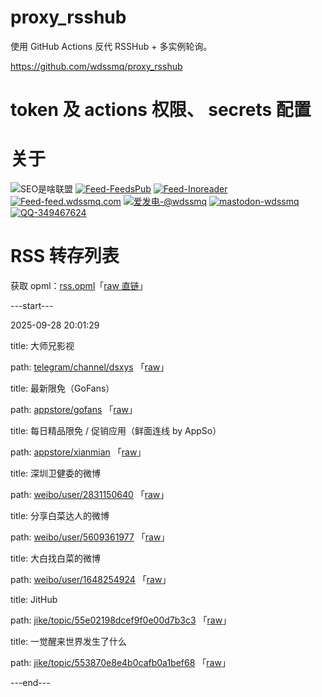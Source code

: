 # proxy_rsshub

使用 GitHub Actions 反代 RSSHub + 多实例轮询。

https://github.com/wdssmq/proxy_rsshub

# token 及 actions 权限、 secrets 配置

# 关于

<p><img src="https://img.shields.io/badge/-SEO%E6%98%AF%E5%95%A5%E8%81%94%E7%9B%9F-yellowgreen" title="SEO是啥联盟" alt="SEO是啥联盟"> <a target="_blank" title="Feed-FeedsPub" href="https://feeds.pub/feed/https%3A%2F%2Fwww.wdssmq.com%2Ffeed.php"><img src="https://img.shields.io/badge/Feed-FeedsPub-brightgreen" title="Feed-FeedsPub" alt="Feed-FeedsPub"></a> <a target="_blank" title="Feed-Inoreader" href="https://www.innoreader.com/feed/https%3A%2F%2Fwww.wdssmq.com%2Ffeed.php"><img src="https://img.shields.io/badge/Feed-Inoreader-blue" title="Feed-Inoreader" alt="Feed-Inoreader"></a> <a target="_blank" title="Feed-feed.wdssmq.com" href="https://feed.wdssmq.com"><img src="https://img.shields.io/badge/Feed-feed.wdssmq.com-yellow" title="Feed-feed.wdssmq.com" alt="Feed-feed.wdssmq.com"></a> <a target="_blank" title="爱发电-@wdssmq" href="https://afdian.net/@wdssmq"><img src="https://img.shields.io/badge/%E7%88%B1%E5%8F%91%E7%94%B5-%40wdssmq-blueviolet" title="爱发电-@wdssmq" alt="爱发电-@wdssmq"></a> <a target="_blank" title="mastodon-wdssmq" href="https://wxw.moe/@wdssmq"><img src="https://img.shields.io/mastodon/follow/142218?domain=https%3A%2F%2Fwxw.moe%2F" title="mastodon-wdssmq" alt="mastodon-wdssmq"></a> <a target="_blank" title="QQ-349467624" href="https://wpa.qq.com/msgrd?v=3&uin=349467624&site=qq&menu=yes"><img src="https://img.shields.io/badge/QQ-349467624-0086F9" title="QQ-349467624" alt="QQ-349467624"></a></p>

# RSS 转存列表

获取 opml：[rss.opml](rss.opml "查看 opml")「[raw 直链](rss.opml?raw=true "raw 直链")」

---start---

2025-09-28 20:01:29

title: 大师兄影视

path: [telegram/channel/dsxys](xml/telegram_channel_dsxys.xml "大师兄影视") 「[raw](xml/telegram_channel_dsxys.xml?raw=true "大师兄影视")」

title: 最新限免（GoFans）

path: [appstore/gofans](xml/appstore_gofans.xml "最新限免（GoFans）") 「[raw](xml/appstore_gofans.xml?raw=true "最新限免（GoFans）")」

title: 每日精品限免 / 促销应用（鲜面连线 by AppSo）

path: [appstore/xianmian](xml/appstore_xianmian.xml "每日精品限免 / 促销应用（鲜面连线 by AppSo）") 「[raw](xml/appstore_xianmian.xml?raw=true "每日精品限免 / 促销应用（鲜面连线 by AppSo）")」

title: 深圳卫健委的微博

path: [weibo/user/2831150640](xml/weibo_user_2831150640.xml "深圳卫健委的微博") 「[raw](xml/weibo_user_2831150640.xml?raw=true "深圳卫健委的微博")」

title: 分享白菜达人的微博

path: [weibo/user/5609361977](xml/weibo_user_5609361977.xml "分享白菜达人的微博") 「[raw](xml/weibo_user_5609361977.xml?raw=true "分享白菜达人的微博")」

title: 大白找白菜的微博

path: [weibo/user/1648254924](xml/weibo_user_1648254924.xml "大白找白菜的微博") 「[raw](xml/weibo_user_1648254924.xml?raw=true "大白找白菜的微博")」

title: JitHub

path: [jike/topic/55e02198dcef9f0e00d7b3c3](xml/jike_topic_55e02198dcef9f0e00d7b3c3.xml "JitHub") 「[raw](xml/jike_topic_55e02198dcef9f0e00d7b3c3.xml?raw=true "JitHub")」

title: 一觉醒来世界发生了什么

path: [jike/topic/553870e8e4b0cafb0a1bef68](xml/jike_topic_553870e8e4b0cafb0a1bef68.xml "一觉醒来世界发生了什么") 「[raw](xml/jike_topic_553870e8e4b0cafb0a1bef68.xml?raw=true "一觉醒来世界发生了什么")」


---end---
